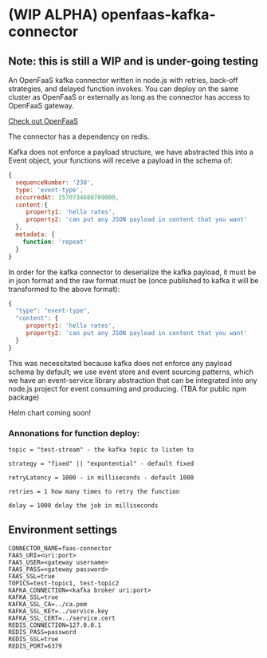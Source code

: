 # (WIP ALPHA) openfaas-kafka-connector
## Note: this is still a WIP and is under-going testing

An OpenFaaS kafka connector written in node.js with retries, back-off strategies, and delayed function invokes.
You can deploy on the same cluster as OpenFaaS or externally as long as the connector has access to OpenFaaS gateway.

[Check out OpenFaaS](https://www.openfaas.com/)

The connector has a dependency on redis. 

Kafka does not enforce a payload structure, we have abstracted this into a Event object, your functions
will receive a  payload in the schema of: 

```javascript
{ 
  sequenceNumber: '238',
  type: 'event-type',
  occurredAt: 1570734688789000,
  content:{ 
     property1: 'hello rates',
     property2: 'can put any JSON payload in content that you want'
  },
  metadata: { 
    function: 'repeat' 
  } 
}
```
In order for the kafka connector to deserialize the kafka payload, it must be in json format and
the raw format must be (once published to kafka it will be transformed to the above format): 
```javascript
{
  "type": "event-type",
  "content": {
     property1: 'hello rates',
     property2: 'can put any JSON payload in content that you want'
  }
}
```

This was necessitated because kafka does not enforce any payload schema by default; we use 
event store and event sourcing patterns, which we have an event-service library abstraction that can be integrated into any
node.js project for event consuming and producing. (TBA for public npm package)


Helm chart coming soon! 

### Annonations for function deploy: 

`topic = "test-stream" - the kafka topic to listen to`

`strategy = "fixed" || "expontential" - default fixed`

`retryLatency = 1000 - in milliseconds - default 1000`

`retries = 1 how many times to retry the function`

`delay = 1000 delay the job in milliseconds`

## Environment  settings
```
CONNECTOR_NAME=faas-connector
FAAS_URI=<uri:port>
FAAS_USER=<gateway username>
FAAS_PASS=<gateway password>
FAAS_SSL=true 
TOPICS=test-topic1, test-topic2
KAFKA_CONNECTION=<kafka broker uri:port>
KAFKA_SSL=true
KAFKA_SSL_CA=../ca.pem
KAFKA_SSL_KEY=../service.key
KAFKA_SSL_CERT=../service.cert
REDIS_CONNECTION=127.0.0.1
REDIS_PASS=password
REDIS_SSL=true
REDIS_PORT=6379




